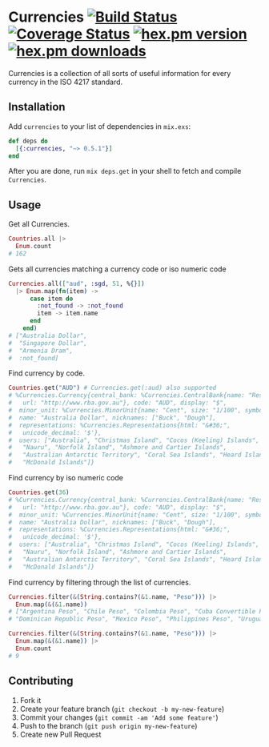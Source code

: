 Currencies [![Build Status](https://travis-ci.org/JakeStaTeresa/Currencies.svg?branch=master)](https://travis-ci.org/JakeStaTeresa/Currencies) [![Coverage Status](https://coveralls.io/repos/github/JakeStaTeresa/Currencies/badge.svg?branch=master&cache=1)](https://coveralls.io/github/JakeStaTeresa/Currencies) [![hex.pm version](https://img.shields.io/hexpm/v/currencies.svg)](https://hex.pm/packages/currencies) [![hex.pm downloads](https://img.shields.io/hexpm/dt/currencies.svg)](https://hex.pm/packages/currencies)
============

Currencies is a collection of all sorts of useful information for every currency in the ISO 4217 standard.

## Installation
Add `currencies` to your list of dependencies in `mix.exs`:

```elixir
def deps do
  [{:currencies, "~> 0.5.1"}]
end
```

After you are done, run `mix deps.get` in your shell to fetch and compile `Currencies`.

## Usage

Get all Currencies.

```Elixir
Countries.all |>
  Enum.count
# 162
```

Gets all currencies matching a currency code or iso numeric code

```Elixir
Currencies.all(["aud", :sgd, 51, %{}])
  |> Enum.map(fn(item) ->
      case item do
        :not_found -> :not_found
        item -> item.name
      end
    end)
# ["Australia Dollar",
#  "Singapore Dollar",
#  "Armenia Dram",
#  :not_found]
```

Find currency by code.

```Elixir
Countries.get("AUD") # Currencies.get(:aud) also supported
# %Currencies.Currency{central_bank: %Currencies.CentralBank{name: "Reserve Bank of Australia",
#   url: "http://www.rba.gov.au"}, code: "AUD", display: "$",
#  minor_unit: %Currencies.MinorUnit{name: "Cent", size: "1/100", symbol: "c"},
#  name: "Australia Dollar", nicknames: ["Buck", "Dough"],
#  representations: %Currencies.Representations{html: "&#36;",
#   unicode_decimal: '$'},
#  users: ["Australia", "Christmas Island", "Cocos (Keeling) Islands", "Kiribati",
#   "Nauru", "Norfolk Island", "Ashmore and Cartier Islands",
#   "Australian Antarctic Territory", "Coral Sea Islands", "Heard Island",
#   "McDonald Islands"]}
```

Find currency by iso numeric code

```Elixir
Countries.get(36)
# %Currencies.Currency{central_bank: %Currencies.CentralBank{name: "Reserve Bank of Australia",
#   url: "http://www.rba.gov.au"}, code: "AUD", display: "$",
#  minor_unit: %Currencies.MinorUnit{name: "Cent", size: "1/100", symbol: "c"},
#  name: "Australia Dollar", nicknames: ["Buck", "Dough"],
#  representations: %Currencies.Representations{html: "&#36;",
#   unicode_decimal: '$'},
#  users: ["Australia", "Christmas Island", "Cocos (Keeling) Islands", "Kiribati",
#   "Nauru", "Norfolk Island", "Ashmore and Cartier Islands",
#   "Australian Antarctic Territory", "Coral Sea Islands", "Heard Island",
#   "McDonald Islands"]}
```

Find currency by filtering through the list of currencies.

```Elixir
Currencies.filter(&(String.contains?(&1.name, "Peso"))) |>
  Enum.map(&(&1.name))
# ["Argentina Peso", "Chile Peso", "Colombia Peso", "Cuba Convertible Peso", "Cuba Peso",
# "Dominican Republic Peso", "Mexico Peso", "Philippines Peso", "Uruguay Peso"]
```

```Elixir
Currencies.filter(&(String.contains?(&1.name, "Peso"))) |>
  Enum.map(&(&1.name)) |>
  Enum.count
# 9
```
## Contributing

1. Fork it
2. Create your feature branch (`git checkout -b my-new-feature`)
3. Commit your changes (`git commit -am 'Add some feature'`)
4. Push to the branch (`git push origin my-new-feature`)
5. Create new Pull Request
